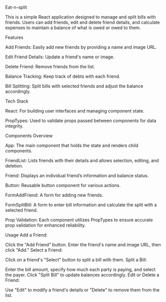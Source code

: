 Eat-n-split


This is a simple React application designed to manage and split bills with friends. Users can add friends, edit and delete friend details, and calculate expenses to maintain a balance of what is owed or owed to them.

Features


Add Friends: Easily add new friends by providing a name and image URL.

Edit Friend Details: Update a friend's name or image.

Delete Friend: Remove friends from the list.

Balance Tracking: Keep track of debts with each friend.

Bill Splitting: Split bills with selected friends and adjust the balance accordingly.


Tech Stack

React: For building user interfaces and managing component state.

PropTypes: Used to validate props passed between components for data integrity.



Components Overview

App: The main component that holds the state and renders child components.

FriendList: Lists friends with their details and allows selection, editing, and deletion.

Friend: Displays an individual friend’s information and balance status.

Button: Reusable button component for various actions.

FormAddFriend: A form for adding new friends.

FormSplitBill: A form to enter bill information and calculate the split with a selected friend.


Prop Validation: Each component utilizes PropTypes to ensure accurate prop validation for enhanced reliability.



Usage
Add a Friend:

Click the "Add Friend" button.
Enter the friend's name and image URL, then click "Add."
Select a Friend:

Click on a friend's "Select" button to split a bill with them.
Split a Bill:

Enter the bill amount, specify how much each party is paying, and select the payer.
Click "Split Bill" to update balances accordingly.
Edit or Delete a Friend:

Use "Edit" to modify a friend's details or "Delete" to remove them from the list.
